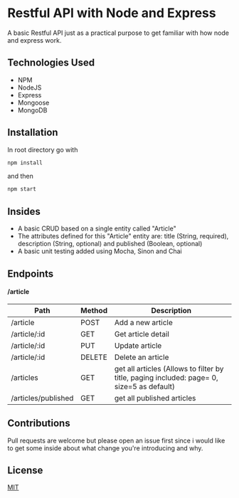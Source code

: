 # Restful API with Node and Express

A basic Restful API just as a practical purpose to get familiar with how node and express work.

## Technologies Used

- NPM 
- NodeJS 
- Express 
- Mongoose
- MongoDB

## Installation

In root directory go with

```bash
npm install
```
and then

```bash
npm start
```

## Insides

- A basic CRUD based on a single entity called "Article"
- The attributes defined for this "Article" entity are: title (String, required), description (String, optional) and published (Boolean, optional)
- A basic unit testing added using Mocha, Sinon and Chai
  
## Endpoints

#### /article
Path | Method | Description
---|---|---
/article | POST | Add a new article
/article/:id | GET | Get article detail
/article/:id | PUT | Update article
/article/:id | DELETE | Delete an article
/articles | GET | get all articles (Allows to filter by title, paging included: page= 0, size=5 as default)
/articles/published | GET | get all published articles

## Contributions

Pull requests are welcome but please open an issue first since i would like to get some inside about what change you're introducing and why.

## License

[MIT](https://choosealicense.com/licenses/mit/)

